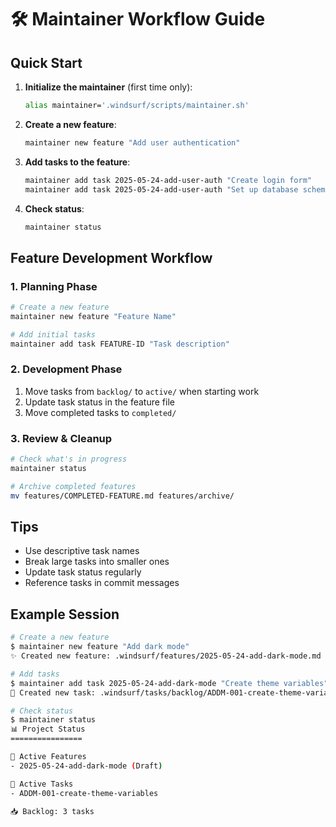 # 🛠️ Maintainer Workflow Guide

## Quick Start

1. **Initialize the maintainer** (first time only):
   ```bash
   alias maintainer='.windsurf/scripts/maintainer.sh'
   ```

2. **Create a new feature**:
   ```bash
   maintainer new feature "Add user authentication"
   ```

3. **Add tasks to the feature**:
   ```bash
   maintainer add task 2025-05-24-add-user-auth "Create login form"
   maintainer add task 2025-05-24-add-user-auth "Set up database schema"
   ```

4. **Check status**:
   ```bash
   maintainer status
   ```

## Feature Development Workflow

### 1. Planning Phase
```bash
# Create a new feature
maintainer new feature "Feature Name"

# Add initial tasks
maintainer add task FEATURE-ID "Task description"
```

### 2. Development Phase
1. Move tasks from `backlog/` to `active/` when starting work
2. Update task status in the feature file
3. Move completed tasks to `completed/`

### 3. Review & Cleanup
```bash
# Check what's in progress
maintainer status

# Archive completed features
mv features/COMPLETED-FEATURE.md features/archive/
```

## Tips

- Use descriptive task names
- Break large tasks into smaller ones
- Update task status regularly
- Reference tasks in commit messages

## Example Session

```bash
# Create a new feature
$ maintainer new feature "Add dark mode"
✨ Created new feature: .windsurf/features/2025-05-24-add-dark-mode.md

# Add tasks
$ maintainer add task 2025-05-24-add-dark-mode "Create theme variables"
🎯 Created new task: .windsurf/tasks/backlog/ADDM-001-create-theme-variables.md

# Check status
$ maintainer status
📊 Project Status
================

🚀 Active Features
- 2025-05-24-add-dark-mode (Draft)

🔧 Active Tasks
- ADDM-001-create-theme-variables

📥 Backlog: 3 tasks
```
